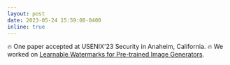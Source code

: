 ```yaml
---
layout: post
date: 2023-05-24 15:59:00-0400
inline: true
---
```


:fire: One paper accepted at USENIX'23 Security in Anaheim, California. :fire: We worked on [Learnable Watermarks for Pre-trained Image Generators](https://arxiv.org/abs/2304.07361).

